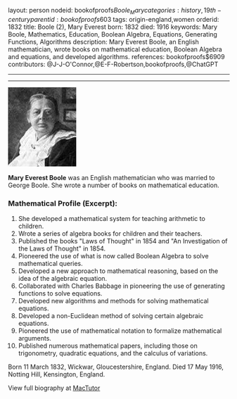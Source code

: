 layout: person
nodeid: bookofproofs$Boole_Mary
categories: history,19th-century
parentid: bookofproofs$603
tags: origin-england,women
orderid: 1832
title: Boole (2), Mary Everest
born: 1832
died: 1916
keywords: Mary Boole, Mathematics, Education, Boolean Algebra, Equations, Generating Functions, Algorithms
description: Mary Everest Boole, an English mathematician, wrote books on mathematical education, Boolean Algebra and equations, and developed algorithms.
references: bookofproofs$6909
contributors: @J-J-O'Connor,@E-F-Robertson,bookofproofs,@ChatGPT

---



---

![Boole_Mary.jpg](https://github.com/bookofproofs/bookofproofs.github.io/blob/main/_sources/_assets/images/portraits/Boole_Mary.jpg?raw=true)

**Mary Everest Boole** was an English mathematician who was married to George Boole. She wrote a number of books on mathematical education.

### Mathematical Profile (Excerpt):
1. She developed a mathematical system for teaching arithmetic to children.
2. Wrote a series of algebra books for children and their teachers.
3. Published the books "Laws of Thought" in 1854 and "An Investigation of the Laws of Thought" in 1854.
4. Pioneered the use of what is now called Boolean Algebra to solve mathematical queries.
5. Developed a new approach to mathematical reasoning, based on the idea of the algebraic equation.
6. Collaborated with Charles Babbage in pioneering the use of generating functions to solve equations.
7. Developed new algorithms and methods for solving mathematical equations.
8. Developed a non-Euclidean method of solving certain algebraic equations.
9. Pioneered the use of mathematical notation to formalize mathematical arguments.
10. Published numerous mathematical papers, including those on trigonometry, quadratic equations, and the calculus of variations.

Born 11 March 1832, Wickwar, Gloucestershire, England. Died 17 May 1916, Notting Hill, Kensington, England.

View full biography at [MacTutor](https://mathshistory.st-andrews.ac.uk/Biographies/Boole_Mary/)
